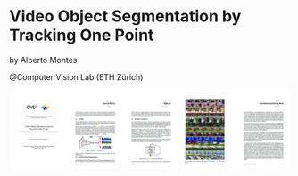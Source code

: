 # Video Object Segmentation by Tracking One Point

by Alberto Montes

@Computer Vision Lab (ETH Zürich)

<div style="white-space: nowrap;">

<img src="thumbnails/page-0.png" width="20%"/><img src="thumbnails/page-10.png" width="20%"/><img src="thumbnails/page-14.png" width="20%"/><img src="thumbnails/page-31.png" width="20%"/><img src="thumbnails/page-32.png" width="20%"/>

</div>







